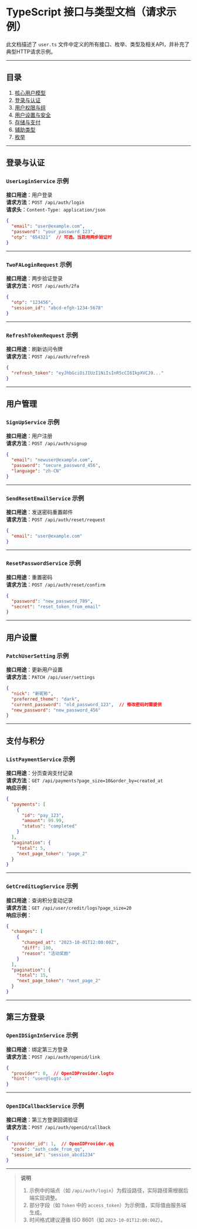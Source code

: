 # TypeScript 接口与类型文档（请求示例）

此文档描述了 `user.ts` 文件中定义的所有接口、枚举、类型及相关API，并补充了典型HTTP请求示例。

---

## 目录
1. [核心用户模型](#核心用户模型)
2. [登录与认证](#登录与认证)
3. [用户权限与组](#用户权限与组)
4. [用户设置与安全](#用户设置与安全)
5. [存储与支付](#存储与支付)
6. [辅助类型](#辅助类型)
7. [枚举](#枚举)

---

## 登录与认证

### `UserLoginService` 示例
**接口用途**：用户登录  
**请求方法**：`POST /api/auth/login`  
**请求头**：`Content-Type: application/json`  
```json
{
  "email": "user@example.com",
  "password": "your_password_123",
  "otp": "654321"  // 可选，当启用两步验证时
}
```

---

### `TwoFALoginRequest` 示例
**接口用途**：两步验证登录  
**请求方法**：`POST /api/auth/2fa`  
```json
{
  "otp": "123456",
  "session_id": "abcd-efgh-1234-5678"
}
```

---

### `RefreshTokenRequest` 示例
**接口用途**：刷新访问令牌  
**请求方法**：`POST /api/auth/refresh`  
```json
{
  "refresh_token": "eyJhbGciOiJIUzI1NiIsInR5cCI6IkpXVCJ9..."
}
```

---

## 用户管理

### `SignUpService` 示例
**接口用途**：用户注册  
**请求方法**：`POST /api/auth/signup`  
```json
{
  "email": "newuser@example.com",
  "password": "secure_password_456",
  "language": "zh-CN"
}
```

---

### `SendResetEmailService` 示例
**接口用途**：发送密码重置邮件  
**请求方法**：`POST /api/auth/reset/request`  
```json
{
  "email": "user@example.com"
}
```

---

### `ResetPasswordService` 示例
**接口用途**：重置密码  
**请求方法**：`POST /api/auth/reset/confirm`  
```json
{
  "password": "new_password_789",
  "secret": "reset_token_from_email"
}
```

---

## 用户设置

### `PatchUserSetting` 示例
**接口用途**：更新用户设置  
**请求方法**：`PATCH /api/user/settings`  
```json
{
  "nick": "新昵称",
  "preferred_theme": "dark",
  "current_password": "old_password_123",  // 修改密码时需提供
  "new_password": "new_password_456"
}
```

---

## 支付与积分

### `ListPaymentService` 示例
**接口用途**：分页查询支付记录  
**请求方法**：`GET /api/payments?page_size=10&order_by=created_at`  
**响应示例**：  
```json
{
  "payments": [
    {
      "id": "pay_123",
      "amount": 99.99,
      "status": "completed"
    }
  ],
  "pagination": {
    "total": 5,
    "next_page_token": "page_2"
  }
}
```

---

### `GetCreditLogService` 示例
**接口用途**：查询积分变动记录  
**请求方法**：`GET /api/user/credit/logs?page_size=20`  
**响应示例**：  
```json
{
  "changes": [
    {
      "changed_at": "2023-10-01T12:00:00Z",
      "diff": 100,
      "reason": "活动奖励"
    }
  ],
  "pagination": {
    "total": 15,
    "next_page_token": "next_page_2"
  }
}
```

---

## 第三方登录

### `OpenIDSignInService` 示例
**接口用途**：绑定第三方登录  
**请求方法**：`POST /api/auth/openid/link`  
```json
{
  "provider": 0,  // OpenIDProvider.logto
  "hint": "user@logto.io"
}
```

---

### `OpenIDCallbackService` 示例
**接口用途**：第三方登录回调验证  
**请求方法**：`POST /api/auth/openid/callback`  
```json
{
  "provider_id": 1,  // OpenIDProvider.qq
  "code": "auth_code_from_qq",
  "session_id": "session_abcd1234"
}
```

---

> **说明**  
> 1. 示例中的端点（如 `/api/auth/login`）为假设路径，实际路径需根据后端实现调整。  
> 2. 部分字段（如 `Token` 中的 `access_token`）为示例值，实际值由服务端生成。  
> 3. 时间格式建议遵循 ISO 8601（如 `2023-10-01T12:00:00Z`）。
